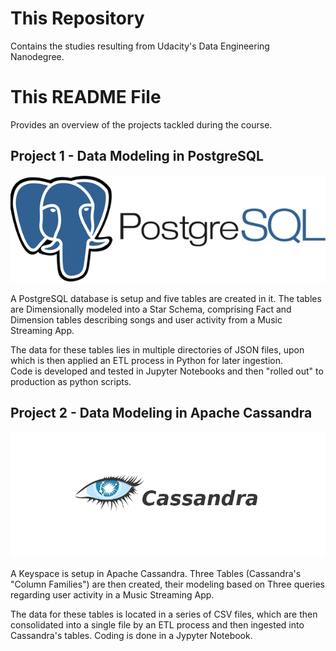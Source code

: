 
# This Repository

 Contains the studies resulting from Udacity's Data Engineering Nanodegree.

# This README File

 Provides an overview of the projects tackled during the course.

## Project 1 - Data Modeling in PostgreSQL

![PostgreSQL Logo](images\postgresLogo.png)

 A PostgreSQL database is setup and five tables are created in it.
The tables are Dimensionally modeled into a Star Schema, comprising
Fact and Dimension tables describing songs and user activity from a
Music Streaming App.

 The data for these tables lies in multiple directories of JSON files,
upon which is then applied an ETL process in Python for later ingestion.  
 Code is developed and tested in Jupyter Notebooks and then "rolled out"
to production as python scripts.

## Project 2 - Data Modeling in Apache Cassandra

![Apache Cassandra Logo](images\cassandraLogo.png)

 A Keyspace is setup in Apache Cassandra. Three Tables (Cassandra's "Column
Families") are then created, their modeling based on Three queries regarding
user activity in a Music Streaming App.

 The data for these tables is located in a series of CSV files, which are
then consolidated into a single file by an ETL process and then ingested into
Cassandra's tables. Coding is done in a Jypyter Notebook.
